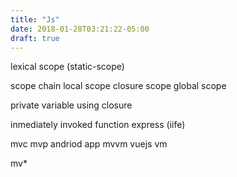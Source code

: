 ```yaml
---
title: "Js"
date: 2018-01-28T03:21:22-05:00
draft: true
---
```


lexical scope (static-scope)

scope chain
local scope closure scope global scope

private variable using closure

inmediately invoked function express (iife)



mvc 
mvp
andriod app
mvvm
vuejs vm

mv*
